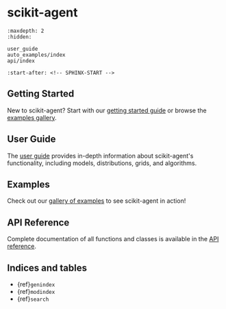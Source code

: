 # scikit-agent

```{toctree}
:maxdepth: 2
:hidden:

user_guide
auto_examples/index
api/index
```

```{include} ../README.md
:start-after: <!-- SPHINX-START -->
```

## Getting Started

New to scikit-agent? Start with our [getting started guide](user_guide/getting_started) or browse the [examples gallery](auto_examples/index).

## User Guide

The [user guide](user_guide) provides in-depth information about scikit-agent's functionality, including models, distributions, grids, and algorithms.

## Examples

Check out our [gallery of examples](auto_examples/index) to see scikit-agent in action!

## API Reference

Complete documentation of all functions and classes is available in the [API reference](api/index).

## Indices and tables

- {ref}`genindex`
- {ref}`modindex`
- {ref}`search`
